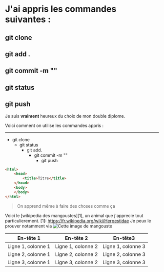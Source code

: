 
# J'ai appris les commandes suivantes : 


## git clone
## git add . 
## git commit -m ""
## git status
## git push 

Je suis **vraiment** heureux du choix de mon double diplome.

Voici comment on utilise les commandes appris : 

----------

* git clone
    * git status
        * git add.
            * git commit -m ""
                * git push


```html
<html>
    <head>
        <title>Titre</title>
    </head>
    <body>
    </body>
</html>
```

> On apprend même à faire des choses comme ça

Voici le [wikipedia des mangoustes][1], un animal que j'apprecie tout particulierement.
[1]: https://fr.wikipedia.org/wiki/Herpestidae
Je peux le prouver notamment via ![Cette image de mangouste](https://www.terretous.com/wp-content/uploads/2014/05/basel_zoo_mangouste_jaune_44726_70603.jpg)


| En-tête 1  | En-tête 2  | En-tête3  |
| -----------| -----------| --------- |
| Ligne 1, colonne 1 | Ligne 1, colonne 2 | Ligne 1, colonne 3  |
| Ligne 2, colonne 1 | Ligne 2, colonne 2 | Ligne 2, colonne 3  |
| Ligne 3, colonne 1 | Ligne 3, colonne 2 | Ligne 3, colonne 3  |